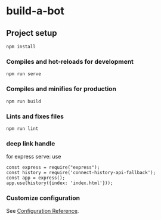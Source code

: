# build-a-bot

## Project setup
```
npm install
```

### Compiles and hot-reloads for development
```
npm run serve
```

### Compiles and minifies for production
```
npm run build
```

### Lints and fixes files
```
npm run lint
```

### deep link handle
for express serve:
use 
```
const express = require("express");
const history = require('connect-history-api-fallback'); 
const app = express();
app.use(history({index: 'index.html'}));
```

### Customize configuration
See [Configuration Reference](https://cli.vuejs.org/config/).
